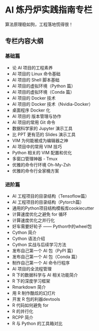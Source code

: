 # AI 炼丹炉实践指南专栏

算法原理稳如狗，工程落地慌得很！

## 专栏内容大纲

### 基础篇

- 论 AI 项目的工程素养
-  AI 项目的 Linux 命令基础
-  AI 项目的 Shell 脚本基础
-  AI 项目的虚拟环境（Python 篇）
-  AI 项目的虚拟环境（Conda 篇）
-  AI 项目的 Docker 技术
-  AI 项目的 Docker 技术（Nvidia-Docker）
- 桌面程序 Docker 化
-  AI 项目的 版本管理与协作
-  AI 项目的常用 Git 命令
- 数据科学家的 Jupyter 演示工具
- 比 PPT 更有范的 Slides 演示工具
-  VIM 为何能被成为编辑器之神
-  AI 项目中的常用 VIM 技巧
-  Python 相关的 VIM 配置和优化
- 多窗口管理神器 - Tmux
-  优雅的命令行环境 Oh-My-Zsh
-  优雅的命令行全家桶方案

### 进阶篇

-  AI 工程项目的目录结构（Tensoflow篇）
-  AI 工程项目的目录结构（Pytorch篇）
-  通用的Python项目结构模板库cookiecutter
- 计算速度优化之避免 for 循环
- 计算速度优化之并行化
- 好车需要好轮子 —— Python中的wheel包
-  Cython 简介
-  Cython 语法介绍
-  Cython 实战与后续学习方法
- 发布自己第一个 AI 包（PyPI 篇）
- 发布自己第一个 AI 包（Conda 篇）
- 制作自己第一个 AI 命令行程序
-  AI 项目的全流程管理
-  R 下的数据科学与 AI 相关功能简介
-  R 下的深度学习框架
-  Rmarkdown 简介
-  用 R 制作酷炫的幻灯片
-  开发 R 包的利器devtools
-  R 代码如何避免 for
-  R 的并行化
-  RCPP 简介
-  R 与 Python 的工具箱对比